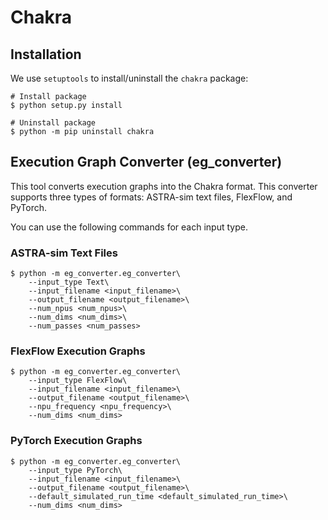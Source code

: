 # Chakra
## Installation
We use `setuptools` to install/uninstall the `chakra` package:
```shell
# Install package
$ python setup.py install

# Uninstall package
$ python -m pip uninstall chakra
```

## Execution Graph Converter (eg_converter)
This tool converts execution graphs into the Chakra format.
This converter supports three types of formats: ASTRA-sim text files, FlexFlow, and PyTorch.

You can use the following commands for each input type.

### ASTRA-sim Text Files
```shell
$ python -m eg_converter.eg_converter\
    --input_type Text\
    --input_filename <input_filename>\
    --output_filename <output_filename>\
    --num_npus <num_npus>\
    --num_dims <num_dims>\
    --num_passes <num_passes>
```

### FlexFlow Execution Graphs
```shell
$ python -m eg_converter.eg_converter\
    --input_type FlexFlow\
    --input_filename <input_filename>\
    --output_filename <output_filename>\
    --npu_frequency <npu_frequency>\
    --num_dims <num_dims>
```

### PyTorch Execution Graphs
```shell
$ python -m eg_converter.eg_converter\
    --input_type PyTorch\
    --input_filename <input_filename>\
    --output_filename <output_filename>\
    --default_simulated_run_time <default_simulated_run_time>\
    --num_dims <num_dims>
```
